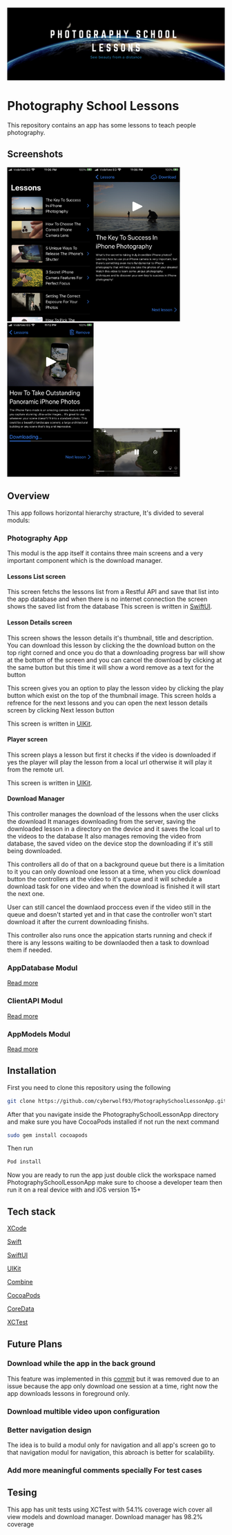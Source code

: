 ![ald text](ReadmeAssets/banner.png)

# Photography School Lessons

This repository contains an app has some lessons to teach people  photography.

## Screenshots
<img src="ReadmeAssets/screenshots/list_screen.PNG" width="200"><img src="ReadmeAssets/screenshots/details.PNG" width="200">
<img src="ReadmeAssets/screenshots/details_download.PNG" width="200"><img src="ReadmeAssets/screenshots/player.PNG" width="200">


## Overview

This app follows horizontal hierarchy stracture, It's divided to several moduls:

###  Photography App

This modul is the app itself it contains three main screens and a very important component which is the download manager. 

#### Lessons List screen

This screen fetchs the lessons list from a Restful API and save that list into the app database and when there is no internet connection the screen shows the saved list from the database
This screen is written in [SwiftUI](https://developer.apple.com/documentation/swiftui/).

#### Lesson Details screen

This screen shows the lesson details it's thumbnail, title and  description.
You can download this lesson by clicking the the download button on the top right corned and once you do that a downloading progress bar will show at the bottom of the screen and you can cancel the download by clicking at the same button but this time it will show a word remove as a text for the button  

This screen gives you an option to play the lesson video by clicking the play button which exist on the top of the thumbnail image.
This screen holds a refrence for the next lessons and you can open the next lesson details screen by clicking Next lesson button

This screen is written in [UIKit](https://developer.apple.com/documentation/uikit).


#### Player screen

This screen plays a lesson but first it checks if the video is downloaded if yes the player will play the lesson from a local url otherwise it will play it from the remote url.

This screen is written in [UIKit](https://developer.apple.com/documentation/uikit).

#### Download Manager

This controller manages the download of the lessons when the user clicks the download
It manages downloading from the server, saving the downloaded lesson in a directory on the device and it saves the lcoal url to the videos to the database
It also manages removing the video from database, the saved video on the device stop the downloading if it's still being downloaded.

This controllers all do of that on a background queue but there is a limitation to it you can only download  one lesson at a time, when you click download button the controllers at the video to it's queue and it will schedule a download task for one video and when the download is finished it will start the next one.

User can still cancel the downlaod proccess even if the video still in the queue and doesn't started yet and in that case the controller won't start download it after the current downloading finishs.

This controller also runs once the appication starts running and check if there is any lessons waiting to be downlaoded then a task to download them if needed.


### AppDatabase Modul

[Read more](https://github.com/cyberwolf93/PhotographySchoolLessonApp/tree/main/PhotographySchoolLessonApp/AppDataBase)

### ClientAPI Modul

[Read more](https://github.com/cyberwolf93/PhotographySchoolLessonApp/tree/main/PhotographySchoolLessonApp/ClientAPI)

### AppModels Modul

[Read more](https://github.com/cyberwolf93/PhotographySchoolLessonApp/tree/main/PhotographySchoolLessonApp/AppModels)

## Installation

First you need to clone this repository using the following
```bash
git clone https://github.com/cyberwolf93/PhotographySchoolLessonApp.git
```

After that you navigate inside the PhotographySchoolLessonApp directory and make sure you have CocoaPods installed if not run the next command
 ```bash
sudo gem install cocoapods
```

Then run 
 ```bash
 Pod install
```

Now you are ready to run the app just double click the workspace named PhotographySchoolLessonApp
make sure to choose a developer team then run it on a real device with and iOS version 15+

## Tech stack

[XCode](https://developer.apple.com/documentation/xcode)

[Swift](https://docs.swift.org/swift-book/LanguageGuide/TheBasics.html)

[SwiftUI](https://developer.apple.com/documentation/swiftui/)

[UIKit](https://developer.apple.com/documentation/uikit)

[Combine](https://developer.apple.com/documentation/combine)

[CocoaPods](https://cocoapods.org/)

[CoreData](https://developer.apple.com/documentation/coredata)

[XCTest](https://developer.apple.com/documentation/xctest)


## Future Plans

### Download while the app in the back ground

This feature was implemented in this [commit](https://github.com/cyberwolf93/PhotographySchoolLessonApp/commit/78cf94f466b7d6c421078c0f4e09f84a2ae22dfe) but it was removed due to an issue because the app only download one session at a time, right now the app downloads lessons in foreground only.

### Download multible video upon configuration

### Better navigation design
The idea is to build a modul only for navigation and all app's screen go to that navigation modul for navigation, this abroach is better for scalability.

### Add more meaningful comments specially For test cases

## Tesing

This app has unit tests using XCTest with 54.1% coverage wich cover all view models and download manager.
Download manager has 98.2% coverage
 

